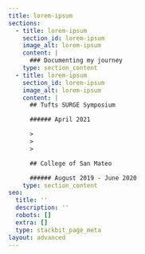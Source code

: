 ```yaml
---
title: lorem-ipsum
sections:
  - title: lorem-ipsum
    section_id: lorem-ipsum
    image_alt: lorem-ipsum
    content: |
      ### Documenting my journey
    type: section_content
  - title: lorem-ipsum
    section_id: lorem-ipsum
    image_alt: lorem-ipsum
    content: |
      ## Tufts SURGE Symposium

      ###### April 2021

      >
      >
      >

      ## College of San Mateo

      ###### August 2019 - June 2020
    type: section_content
seo:
  title: ''
  description: ''
  robots: []
  extra: []
  type: stackbit_page_meta
layout: advanced
---
```

